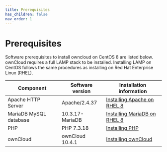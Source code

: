 ```yaml
---
title: Prerequisites
has_children: false
nav_order: 1
---
```


# Prerequisites

Software prerequisites to install owncloud on CentOS 8 are listed below. ownCloud requires a full LAMP stack to be installed. Installing LAMP on CentOS follows the same procedures as installing on Red Hat Enterprise Linux (RHEL).

|Component|Software version|Installation information|
|---|---|---|
|Apache HTTP Server|Apache/2.4.37|[Installing Apache on RHEL 8](https://access.redhat.com/documentation/en-us/red_hat_enterprise_linux/8/html/deploying_different_types_of_servers/setting-apache-http-server_deploying-different-types-of-servers#setting-up-a-single-instance-apache-http-server_setting-apache-http-server)|
|MariaDB MySQL database|10.3.17-MariaDB|[Installing MariaDB on RHEL 8](https://access.redhat.com/documentation/en-us/red_hat_enterprise_linux/8/html/deploying_different_types_of_servers/using-databases#installing-mariadb_using-mariadb)|
|PHP|PHP 7.3.18|[Installing PHP](installing/installing_php.md)|
|ownCloud|ownCloud 10.4.1|[Installing ownCloud](installing/installing_owncloud.md)